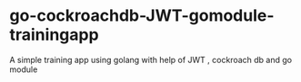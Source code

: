 # go-cockroachdb-JWT-gomodule-trainingapp
 A simple training app using golang with help of JWT , cockroach db and go module

